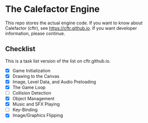 # The Calefactor Engine
This repo stores the actual engine code.
If you want to know about Calefactor (cftr), see https://cftr.github.io.
If you want developer information, please continue.

## Checklist

This is a task list version of the list on cftr.github.io.

- [x] Game Initialization
- [x] Drawing to the Canvas
- [x] Image, Level Data, and Audio Preloading
- [x] The Game Loop
- [ ] Collision Detection
- [x] Object Management
- [x] Music and SFX Playing
- [ ] Key-Binding
- [x] Image/Graphics Flipping
